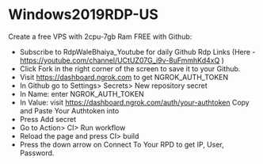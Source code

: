 # Windows2019RDP-US

Create a free VPS with 2cpu-7gb Ram FREE with Github:

+ Subscribe to RdpWaleBhaiya_Youtube for daily Github Rdp Links (Here - https://youtube.com/channel/UCtUZ07G_i9v-8uFmmhKd4xQ )  
+ Click Fork in the right corner of the screen to save it to your Github.
+ Visit https://dashboard.ngrok.com to get NGROK_AUTH_TOKEN
+ In Github go to Settings> Secrets> New repository secret
+ In Name: enter NGROK_AUTH_TOKEN
+ In Value: visit https://dashboard.ngrok.com/auth/your-authtoken Copy and Paste Your Authtoken into
+ Press Add secret
+ Go to Action> CI> Run workflow
+ Reload the page and press CI> build
+ Press the down arrow on Connect To Your RPD to get IP, User, Password.
